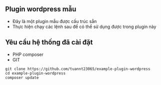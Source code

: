 ## Plugin wordpress mẫu

- Đây là một plugin mẫu được cấu trúc sẵn
- Thực hiện chạy các lệnh sau để có thể sử dụng được trong plugin này

## Yêu cầu hệ thống đã cài đặt
- PHP composer 
- GIT

```
git clone https://github.com/tuannt23065/example-plugin-wordpress
cd example-plugin-wordpress
composer update
```

